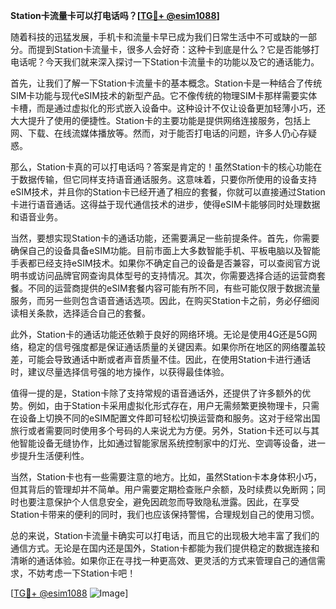 **Station卡流量卡可以打电话吗？[[TG💪+ @esim1088](https://t.me/s/esim1088)]**

随着科技的迅猛发展，手机卡和流量卡早已成为我们日常生活中不可或缺的一部分。而提到Station卡流量卡，很多人会好奇：这种卡到底是什么？它是否能够打电话呢？今天我们就来深入探讨一下Station卡流量卡的功能以及它的通话能力。

首先，让我们了解一下Station卡流量卡的基本概念。Station卡是一种结合了传统SIM卡功能与现代eSIM技术的新型产品。它不像传统的物理SIM卡那样需要实体卡槽，而是通过虚拟化的形式嵌入设备中。这种设计不仅让设备更加轻薄小巧，还大大提升了使用的便捷性。Station卡的主要功能是提供网络连接服务，包括上网、下载、在线流媒体播放等。然而，对于能否打电话的问题，许多人仍心存疑惑。

那么，Station卡真的可以打电话吗？答案是肯定的！虽然Station卡的核心功能在于数据传输，但它同样支持语音通话服务。这意味着，只要你所使用的设备支持eSIM技术，并且你的Station卡已经开通了相应的套餐，你就可以直接通过Station卡进行语音通话。这得益于现代通信技术的进步，使得eSIM卡能够同时处理数据和语音业务。

当然，要想实现Station卡的通话功能，还需要满足一些前提条件。首先，你需要确保自己的设备具备eSIM功能。目前市面上大多数智能手机、平板电脑以及智能手表都已经支持eSIM技术。如果你不确定自己的设备是否兼容，可以查阅官方说明书或访问品牌官网查询具体型号的支持情况。其次，你需要选择合适的运营商套餐。不同的运营商提供的eSIM套餐内容可能有所不同，有些可能仅限于数据流量服务，而另一些则包含语音通话选项。因此，在购买Station卡之前，务必仔细阅读相关条款，选择适合自己的套餐。

此外，Station卡的通话功能还依赖于良好的网络环境。无论是使用4G还是5G网络，稳定的信号强度都是保证通话质量的关键因素。如果你所在地区的网络覆盖较差，可能会导致通话中断或者声音质量不佳。因此，在使用Station卡进行通话时，建议尽量选择信号强的地方操作，以获得最佳体验。

值得一提的是，Station卡除了支持常规的语音通话外，还提供了许多额外的优势。例如，由于Station卡采用虚拟化形式存在，用户无需频繁更换物理卡，只需在设备上切换不同的eSIM配置文件即可轻松切换运营商和服务。这对于经常出国旅行或者需要同时使用多个号码的人来说尤为方便。另外，Station卡还可以与其他智能设备无缝协作，比如通过智能家居系统控制家中的灯光、空调等设备，进一步提升生活便利性。

当然，Station卡也有一些需要注意的地方。比如，虽然Station卡本身体积小巧，但其背后的管理却并不简单。用户需要定期检查账户余额，及时续费以免断网；同时也要注意保护个人信息安全，避免因疏忽而导致隐私泄露。因此，在享受Station卡带来的便利的同时，我们也应该保持警惕，合理规划自己的使用习惯。

总的来说，Station卡流量卡确实可以打电话，而且它的出现极大地丰富了我们的通信方式。无论是在国内还是国外，Station卡都能为我们提供稳定的数据连接和清晰的通话体验。如果你正在寻找一种更高效、更灵活的方式来管理自己的通信需求，不妨考虑一下Station卡吧！

[[TG💪+ @esim1088](https://t.me/s/esim1088) ![Image](https://i.postimg.cc/4NQfJmqS/Snipaste-2025-05-13-00-14-12.png)]